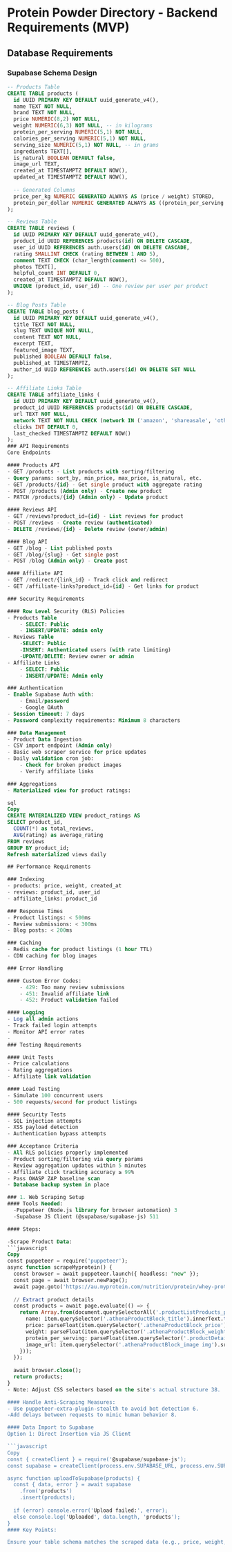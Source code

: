 # Protein Powder Directory - Backend Requirements (MVP)

## Database Requirements

### Supabase Schema Design

```sql
-- Products Table
CREATE TABLE products (
  id UUID PRIMARY KEY DEFAULT uuid_generate_v4(),
  name TEXT NOT NULL,
  brand TEXT NOT NULL,
  price NUMERIC(8,2) NOT NULL,
  weight NUMERIC(6,3) NOT NULL, -- in kilograms
  protein_per_serving NUMERIC(5,1) NOT NULL,
  calories_per_serving NUMERIC(5,1) NOT NULL,
  serving_size NUMERIC(5,1) NOT NULL, -- in grams
  ingredients TEXT[],
  is_natural BOOLEAN DEFAULT false,
  image_url TEXT,
  created_at TIMESTAMPTZ DEFAULT NOW(),
  updated_at TIMESTAMPTZ DEFAULT NOW(),
  
  -- Generated Columns
  price_per_kg NUMERIC GENERATED ALWAYS AS (price / weight) STORED,
  protein_per_dollar NUMERIC GENERATED ALWAYS AS ((protein_per_serving * 1000 / serving_size) / price) STORED
);

-- Reviews Table
CREATE TABLE reviews (
  id UUID PRIMARY KEY DEFAULT uuid_generate_v4(),
  product_id UUID REFERENCES products(id) ON DELETE CASCADE,
  user_id UUID REFERENCES auth.users(id) ON DELETE CASCADE,
  rating SMALLINT CHECK (rating BETWEEN 1 AND 5),
  comment TEXT CHECK (char_length(comment) <= 500),
  photos TEXT[],
  helpful_count INT DEFAULT 0,
  created_at TIMESTAMPTZ DEFAULT NOW(),
  UNIQUE (product_id, user_id) -- One review per user per product
);

-- Blog Posts Table
CREATE TABLE blog_posts (
  id UUID PRIMARY KEY DEFAULT uuid_generate_v4(),
  title TEXT NOT NULL,
  slug TEXT UNIQUE NOT NULL,
  content TEXT NOT NULL,
  excerpt TEXT,
  featured_image TEXT,
  published BOOLEAN DEFAULT false,
  published_at TIMESTAMPTZ,
  author_id UUID REFERENCES auth.users(id) ON DELETE SET NULL
);

-- Affiliate Links Table
CREATE TABLE affiliate_links (
  id UUID PRIMARY KEY DEFAULT uuid_generate_v4(),
  product_id UUID REFERENCES products(id) ON DELETE CASCADE,
  url TEXT NOT NULL,
  network TEXT NOT NULL CHECK (network IN ('amazon', 'shareasale', 'other')),
  clicks INT DEFAULT 0,
  last_checked TIMESTAMPTZ DEFAULT NOW()
);
### API Requirements
Core Endpoints

#### Products API
- GET /products - List products with sorting/filtering
- Query params: sort_by, min_price, max_price, is_natural, etc.
- GET /products/{id} - Get single product with aggregate rating
- POST /products (Admin only) - Create new product
- PATCH /products/{id} (Admin only) - Update product

#### Reviews API
- GET /reviews?product_id={id} - List reviews for product
- POST /reviews - Create review (authenticated)
- DELETE /reviews/{id} - Delete review (owner/admin)

#### Blog API
- GET /blog - List published posts
- GET /blog/{slug} - Get single post
- POST /blog (Admin only) - Create post

#### Affiliate API
- GET /redirect/{link_id} - Track click and redirect
- GET /affiliate-links?product_id={id} - Get links for product

### Security Requirements

#### Row Level Security (RLS) Policies
- Products Table
    - SELECT: Public
    - INSERT/UPDATE: admin only
- Reviews Table
    -SELECT: Public
    -INSERT: Authenticated users (with rate limiting)
    -UPDATE/DELETE: Review owner or admin
- Affiliate Links
    - SELECT: Public
    - INSERT/UPDATE: Admin only

### Authentication
- Enable Supabase Auth with:
    - Email/password
    - Google OAuth
- Session timeout: 7 days
- Password complexity requirements: Minimum 8 characters

### Data Management
- Product Data Ingestion
- CSV import endpoint (Admin only)
- Basic web scraper service for price updates
- Daily validation cron job:
    - Check for broken product images
    - Verify affiliate links

### Aggregations
- Materialized view for product ratings:

sql
Copy
CREATE MATERIALIZED VIEW product_ratings AS
SELECT product_id, 
  COUNT(*) as total_reviews,
  AVG(rating) as average_rating
FROM reviews
GROUP BY product_id;
Refresh materialized views daily

## Performance Requirements

### Indexing
- products: price, weight, created_at
- reviews: product_id, user_id
- affiliate_links: product_id

### Response Times
- Product listings: < 500ms
- Review submissions: < 300ms
- Blog posts: < 200ms

### Caching
- Redis cache for product listings (1 hour TTL)
- CDN caching for blog images

### Error Handling

#### Custom Error Codes:
    - 429: Too many review submissions
    - 451: Invalid affiliate link
    - 452: Product validation failed

#### Logging
- Log all admin actions
- Track failed login attempts
- Monitor API error rates
- 
### Testing Requirements

#### Unit Tests
- Price calculations
- Rating aggregations
- Affiliate link validation

#### Load Testing
- Simulate 100 concurrent users
- 500 requests/second for product listings

#### Security Tests
- SQL injection attempts
- XSS payload detection
- Authentication bypass attempts

### Acceptance Criteria
- All RLS policies properly implemented
- Product sorting/filtering via query params
- Review aggregation updates within 5 minutes
- Affiliate click tracking accuracy ≥ 99%
- Pass OWASP ZAP baseline scan
- Database backup system in place

### 1. Web Scraping Setup
#### Tools Needed:
  -Puppeteer (Node.js library for browser automation) 3
  -Supabase JS Client (@supabase/supabase-js) 511

#### Steps:

-Scrape Product Data:
```javascript
Copy
const puppeteer = require('puppeteer');
async function scrapeMyprotein() {
  const browser = await puppeteer.launch({ headless: "new" });
  const page = await browser.newPage();
  await page.goto('https://au.myprotein.com/nutrition/protein/whey-protein.list');
  
  // Extract product details
  const products = await page.evaluate(() => {
    return Array.from(document.querySelectorAll('.productListProducts_product')).map(item => ({
      name: item.querySelector('.athenaProductBlock_title').innerText.trim(),
      price: parseFloat(item.querySelector('.athenaProductBlock_price').innerText.replace('AU$', '')),
      weight: parseFloat(item.querySelector('.athenaProductBlock_weight').innerText.match(/(\d+\.?\d*)\s?kg/)[1]),
      protein_per_serving: parseFloat(item.querySelector('.productDetail_values').innerText.split('Protein')[1].split('g')[0].trim()),
      image_url: item.querySelector('.athenaProductBlock_image img').src
    }));
  });
  
  await browser.close();
  return products;
}
- Note: Adjust CSS selectors based on the site's actual structure 38.

#### Handle Anti-Scraping Measures:
- Use puppeteer-extra-plugin-stealth to avoid bot detection 6.
-Add delays between requests to mimic human behavior 8.

#### Data Import to Supabase
Option 1: Direct Insertion via JS Client

```javascript
Copy
const { createClient } = require('@supabase/supabase-js');
const supabase = createClient(process.env.SUPABASE_URL, process.env.SUPABASE_KEY);

async function uploadToSupabase(products) {
  const { data, error } = await supabase
    .from('products')
    .insert(products);
  
  if (error) console.error('Upload failed:', error);
  else console.log('Uploaded', data.length, 'products');
}
#### Key Points:

Ensure your table schema matches the scraped data (e.g., price, weight, protein_per_serving) 111.


